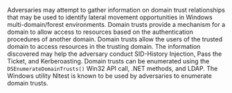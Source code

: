 Adversaries may attempt to gather information on domain trust relationships that may be used to identify lateral movement opportunities in Windows multi-domain/forest environments. Domain trusts provide a mechanism for a domain to allow access to resources based on the authentication procedures of another domain. Domain trusts allow the users of the trusted domain to access resources in the trusting domain. The information discovered may help the adversary conduct SID-History Injection, Pass the Ticket, and Kerberoasting. Domain trusts can be enumerated using the `DSEnumerateDomainTrusts()` Win32 API call, .NET methods, and LDAP. The Windows utility Nltest is known to be used by adversaries to enumerate domain trusts.

